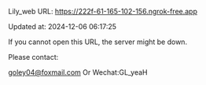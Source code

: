 Lily_web URL: https://222f-61-165-102-156.ngrok-free.app

Updated at: 2024-12-06 06:17:25

If you cannot open this URL, the server might be down.

Please contact: 

goley04@foxmail.com Or Wechat:GL_yeaH